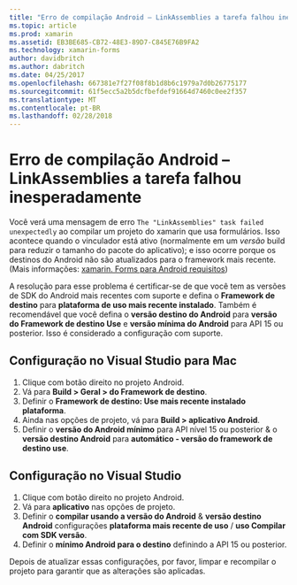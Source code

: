 ```yaml
---
title: "Erro de compilação Android – LinkAssemblies a tarefa falhou inesperadamente"
ms.topic: article
ms.prod: xamarin
ms.assetid: EB3BE685-CB72-48E3-89D7-C845E76B9FA2
ms.technology: xamarin-forms
author: davidbritch
ms.author: dabritch
ms.date: 04/25/2017
ms.openlocfilehash: 667381e7f27f08f8b1d8b6c1979a7d0b26775177
ms.sourcegitcommit: 61f5ecc5a2b5dcfbefdef91664d7460c0ee2f357
ms.translationtype: MT
ms.contentlocale: pt-BR
ms.lasthandoff: 02/28/2018
---
```

# <a name="android-build-error--the-linkassemblies-task-failed-unexpectedly"></a>Erro de compilação Android – LinkAssemblies a tarefa falhou inesperadamente

Você verá uma mensagem de erro `The "LinkAssemblies" task failed unexpectedly` ao compilar um projeto do xamarin que usa formulários. Isso acontece quando o vinculador está ativo (normalmente em um *versão* build para reduzir o tamanho do pacote do aplicativo); e isso ocorre porque os destinos do Android não são atualizados para o framework mais recente. (Mais informações: [xamarin. Forms para Android requisitos](~/xamarin-forms/get-started/installation.md#android))

A resolução para esse problema é certificar-se de que você tem as versões de SDK do Android mais recentes com suporte e defina o **Framework de destino** para **plataforma de uso mais recente instalado**. Também é recomendável que você defina o **versão destino do Android** para **versão do Framework de destino Use** e **versão mínima do Android** para API 15 ou posterior. Isso é considerado a configuração com suporte.

## <a name="setting-in-visual-studio-for-mac"></a>Configuração no Visual Studio para Mac

1.  Clique com botão direito no projeto Android.
2.  Vá para **Build > Geral > do Framework de destino**.
3.  Definir o **Framework de destino: Use mais recente instalado plataforma**.
4.  Ainda nas opções de projeto, vá para **Build > aplicativo Android**.
5.  Definir o **versão do Android mínimo** para API nível 15 ou posterior & o **versão destino Android** para **automático - versão do framework de destino use**.

## <a name="setting-in-visual-studio"></a>Configuração no Visual Studio

1.  Clique com botão direito no projeto Android.
2.  Vá para **aplicativo** nas opções de projeto.
3.  Definir o **compilar usando a versão do Android** & **versão destino Android** configurações **plataforma mais recente de uso** / **uso Compilar com SDK versão**.
4.  Definir o **mínimo Android para o destino** definindo a API 15 ou posterior.

Depois de atualizar essas configurações, por favor, limpar e recompilar o projeto para garantir que as alterações são aplicadas.
